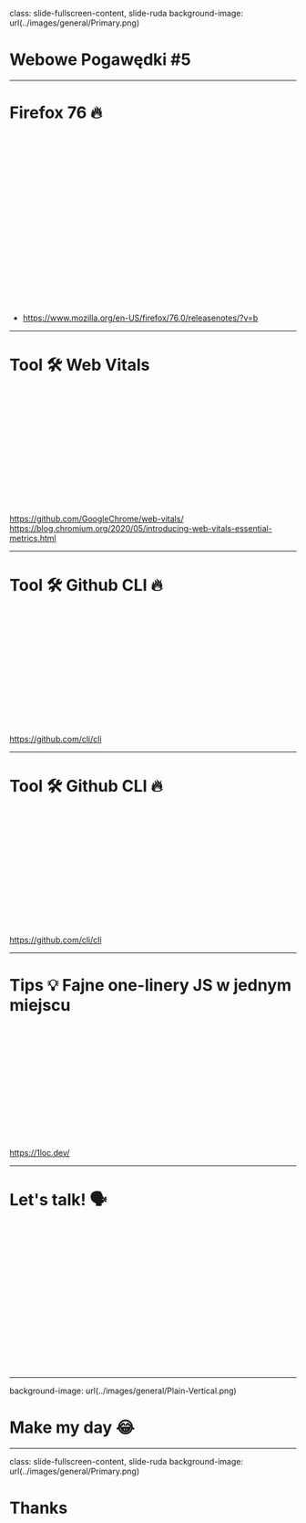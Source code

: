 class: slide-fullscreen-content, slide-ruda
background-image: url(../images/general/Primary.png)

# Webowe Pogawędki #5

---

# Firefox 76 🔥

<div style="height: 300px"></div>

* <https://www.mozilla.org/en-US/firefox/76.0/releasenotes/?v=b>

---

# Tool 🛠 Web Vitals

<div style="height: 200px"></div>

<https://github.com/GoogleChrome/web-vitals/>
<https://blog.chromium.org/2020/05/introducing-web-vitals-essential-metrics.html>

---

# Tool 🛠 Github CLI 🔥

<div style="height: 200px"></div>

<https://github.com/cli/cli>

---

# Tool 🛠 Github CLI 🔥

<div style="height: 200px"></div>

<https://github.com/cli/cli>

---

# Tips 💡 Fajne one-linery JS w jednym miejscu

<div style="height: 200px"></div>

<https://1loc.dev/>

---

# Let's talk! 🗣

<div style="height: 250px"></div>

---

background-image: url(../images/general/Plain-Vertical.png)

# Make my day 😂

---

class: slide-fullscreen-content, slide-ruda
background-image: url(../images/general/Primary.png)

# Thanks
